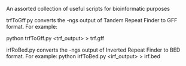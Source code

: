 An assorted collection of useful scripts for bioinformatic purposes

trfToGff.py converts the -ngs output of Tandem Repeat Finder to GFF format. For example:

python trfToGff.py <trf_output> > trf.gff


irfRoBed.py converts the -ngs output of Inverted Repeat Finder to BED format. For example:
python irfToBed.py <irf_output> > irf.bed

